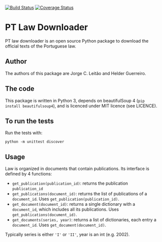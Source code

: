 [![Build Status](https://travis-ci.org/publicos-pt/pt_law_downloader.svg?branch=master)](https://travis-ci.org/publicos-pt/pt_law_downloader)
[![Coverage Status](https://coveralls.io/repos/publicos-pt/pt_law_downloader/badge.svg?branch=master)](https://coveralls.io/r/publicos-pt/pt_law_downloader?branch=master)

# PT Law Downloader

PT law downloader is an open source Python package to download the official texts
of the Portuguese law.

## Author

The authors of this package are Jorge C. Leitão and Helder Guerreiro.

## The code

This package is written in Python 3, depends on beautifulSoup 4
(`pip install beautifulsoup4`), and is licenced under MIT licence (see LICENCE).

## To run the tests

Run the tests with:

    python -m unittest discover

## Usage

Law is organized in documents that contain publications. Its interface is defined
by 4 functions:

* `get_publication(publication_id)`: returns the publication `publication_id`
* `get_publications(document_id)`: returns the list of publications of a `document_id`.
  Uses `get_publication(publication_id)`.
* `get_document(document_id)`: returns a single dictionary with a `document_id`,
  which includes all its publications. Uses `get_publications(document_id)`.
* `get_documents(series, year)`: returns a list of dictionaries, each entry a 
  `document_id`. Uses `get_document(document_id)`.

Typically series is either `'I'` or `'II'`, year is an int (e.g. 2002).
